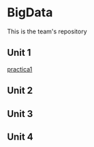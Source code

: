 # BigData
This is the team's repository

## Unit 1

[practica1](https://github.com/JJimenez2117/BigData/blob/Unit1/Practices/Practice_1/README.md)

## Unit 2

## Unit 3

## Unit 4
